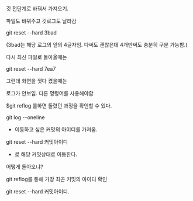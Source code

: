 깃 전단계로 바꿔서 가져오기.



파일도 바꿔주고 깃로그도 날라감

git reset --hard 3bad

(3bad는 해당 로그의 앞의 4글자임. 다써도 괜찮은데 4개만써도 충분히 구분 가능함.)



다시 최신 파일로 돌아올때는

git reset --hard 7ea7



그런데 화면을 껏다 켰을때는

로그가 안보임. 다른 명령어를 사용해야함



$git reflog 를하면 돌렸던 과정을 확인할 수 있다. 



git log --oneline

- 이동하고 싶은 커밋의 아이디를 가져옴.

git reset --hard 커밋아이디

- 로 해당 커밋상태로 이동한다.

어떻게 돌아오냐?

git reflog를 통해 가장 최곤 커밋의 아이디 확인

git reset --hard 커밋아이디.